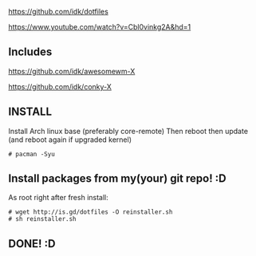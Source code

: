 https://github.com/idk/dotfiles

https://www.youtube.com/watch?v=Cbl0vinkg2A&hd=1


Includes
--------

https://github.com/idk/awesomewm-X

https://github.com/idk/conky-X


INSTALL
-------

Install Arch linux base (preferably core-remote)
Then reboot then update (and reboot again if upgraded kernel)
    
    # pacman -Syu


Install packages from my(your) git repo! :D
-------------------------------------------

As root right after fresh install:

	# wget http://is.gd/dotfiles -O reinstaller.sh
	# sh reinstaller.sh


DONE! :D
--------